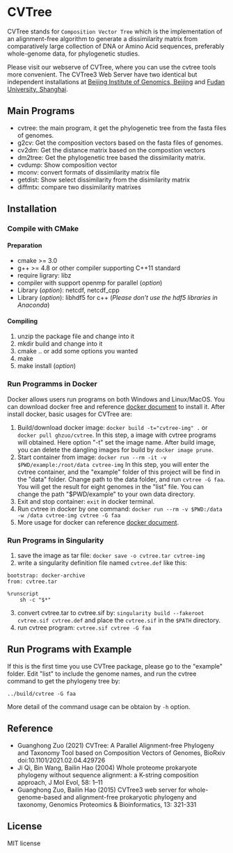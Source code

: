 # CVTree

CVTree stands for `Composition Vector Tree` which is the implementation
of an alignment-free algorithm to generate a dissimilarity matrix from
comparatively large collection of DNA or Amino Acid sequences,
preferably whole-genome data, for phylogenetic studies.

Please visit our webserve of CVTree, where you can use the cvtree tools
more convenient. The CVTree3 Web Server have two identical but independent
installations at [Beijing Institute of Genomics, Beijing](http://bigd.big.ac.cn/cvtree)
and  [Fudan University, Shanghai](http://tlife.fudan.edu.cn/cvtree).

## Main Programs

- cvtree: the main program, it get the phylogenetic tree from the fasta files of genomes.
- g2cv: Get the composition vectors based on the fasta files of genomes.
- cv2dm: Get the distance matrix based on the compostion vectors
- dm2tree: Get the phylogenetic tree based the dissimilarity matrix.
- cvdump: Show composition vector
- mconv: convert formats of dissimilarity matrix file
- getdist: Show select dissimilarity from the disimilarity matrix
- diffmtx: compare two dissimilarity matrixes

## Installation

### Compile with CMake

#### Preparation

- cmake >= 3.0
- g++ >= 4.8 or other compiler supporting C++11 standard
- require ligrary: libz
- compiler with support openmp for parallel (_option_)
- Library (_option_): netcdf, netcdf_cpp
- Library (_option_): libhdf5 for c++ (_Please don't use the hdf5 libraries in Anaconda_)

#### Compiling

1. unzip the package file and change into it
2. mkdir build and change into it
3. cmake .. or add some options you wanted
4. make
5. make install (_option_)

### Run Programms in Docker

Docker allows users run programs on both Windows and Linux/MacOS.
You can download docker free and reference [docker document](https://docs.docker.com/install/)
to install it. After install docker, basic usages for CVTree are:

1. Build/download docker image: `docker build -t="cvtree-img" .`
   or `docker pull ghzuo/cvtree`. In this step, a image with cvtree
   programs will obtained. Here option "-t" set the image name. After build
   image, you can delete the dangling images for build by `docker image prune`.
2. Start container from image:
   `docker run --rm -it -v $PWD/example:/root/data cvtree-img`
   In this step, you will enter the cvtree container, and the "example" folder
   of this project will be find in the "data" folder. Change path to the data folder,
   and run `cvtree -G faa`. You will get the result for eight genomes in the "list"
   file. You can change the path "\$PWD/example" to your own data directory.
3. Exit and stop container: `exit` in docker terminal.
4. Run cvtree in docker by one command:
   `docker run --rm -v $PWD:/data -w /data cvtree-img cvtree -G faa`
5. More usage for docker can reference [docker document](https://docs.docker.com/).

### Run Programs in Singularity

1. save the image as tar file: `docker save -o cvtree.tar cvtree-img`
2. write a singularity definition file named `cvtree.def` like this:

```plain
bootstrap: docker-archive
from: cvtree.tar

%runscript
    sh -c "$*"
```

3. convert cvtree.tar to cvtree.sif by:
    `singularity build --fakeroot cvtree.sif cvtree.def`
    and place the `cvtree.sif` in the `$PATH` directory.
4. run cvtree program: `cvtree.sif cvtree -G faa`

## Run Programs with Example

If this is the first time you use CVTree package, please go to the
"example" folder. Edit "list" to include the genome names, and run
the cvtree command to get the phylogeny tree by:

    ../build/cvtree -G faa

More detail of the command usage can be obtaion by `-h` option.

## Reference

- Guanghong Zuo (2021) CVTree: A Parallel Alignment-free Phylogeny
  and Taxonomy Tool based on Composition Vectors of Genomes,
  BioRxiv doi:10.1101/2021.02.04.429726
- Ji Qi, Bin Wang, Bailin Hao (2004) Whole proteome prokaryote phylogeny
  without sequence alignment: a K-string composition approach, J Mol
  Evol, 58: 1–11
- Guanghong Zuo, Bailin Hao (2015) CVTree3 web server for
  whole-genome-based and alignment-free prokaryotic phylogeny and
  taxonomy, Genomics Proteomics & Bioinformatics, 13: 321-331

## License

MIT license
